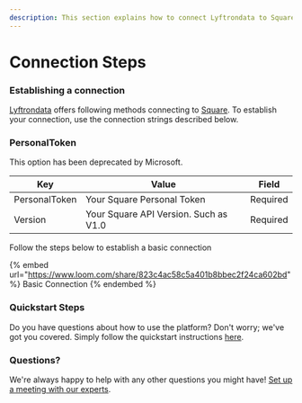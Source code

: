 ```yaml
---
description: This section explains how to connect Lyftrondata to Square.
---
```


# Connection Steps

### Establishing a connection

[Lyftrondata](https://www.lyftrondata.com) offers following methods connecting to [Square](https://www.lyftrondata.com/integration/commerce-analytics/square/). To establish your connection, use the connection strings described below.

### PersonalToken

This option has been deprecated by Microsoft.

| Key           | Value                                 | Field    |
| ------------- | ------------------------------------- | -------- |
| PersonalToken | Your Square Personal Token            | Required |
| Version       | Your Square API Version. Such as V1.0 | Required |

Follow the steps below to establish a basic connection

{% embed url="https://www.loom.com/share/823c4ac58c5a401b8bbec2f24ca602bd" %}
Basic Connection
{% endembed %}

### Quickstart Steps

Do you have questions about how to use the platform? Don't worry; we've got you covered. Simply follow the quickstart instructions [here](./).

### Questions? <a href="#questions" id="questions"></a>

We're always happy to help with any other questions you might have! [Set up a meeting with our experts](https://www.lyftrondata.com/book-a-meeting/).

